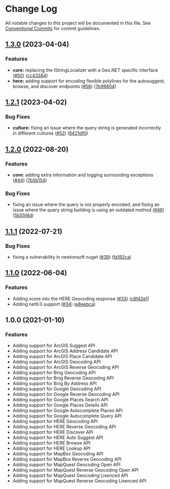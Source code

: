 # Change Log

All notable changes to this project will be documented in this file. See  [Conventional Commits](https://conventionalcommits.org/)  for commit guidelines.

## [1.3.0](https://github.com/JustinCanton/Geo.NET/compare/1.2.1...1.3.0) (2023-04-04)
### Features
- **core:** replacing the IStringLocalizer with a Geo.NET specific interface ([#50](https://github.com/JustinCanton/Geo.NET/issues/50)) ([cc43384](https://github.com/JustinCanton/Geo.NET/commit/cc43384815df870cbfb59c64ad0e9fe1e89aabf5))
- **here:** adding support for encoding flexible polylines for the autosuggest, browse, and discover endpoints ([#56](https://github.com/JustinCanton/Geo.NET/issues/56)) ([7b99804](https://github.com/JustinCanton/Geo.NET/commit/98c7dd9df3a8da4258e3c4d7482d8a0d807783e2))

## [1.2.1](https://github.com/JustinCanton/Geo.NET/compare/1.2.0...1.2.1) (2023-04-02)
### Bug Fixes
- **culture:** fixing an issue where the query string is generated incorrectly in different cultures ([#52](https://github.com/JustinCanton/Geo.NET/issues/52)) ([6421df0](https://github.com/JustinCanton/Geo.NET/commit/6421df0c4f314421718b6994b2c96d197ba955b1))

## [1.2.0](https://github.com/JustinCanton/Geo.NET/compare/1.1.1...1.2.0) (2022-08-20)
### Features
-  **core:** adding extra information and logging surrounding exceptions ([#44](https://github.com/JustinCanton/Geo.NET/pull/44)) ([7b5b154](https://github.com/JustinCanton/Geo.NET/commit/7b5b15441181bda16b0a644e2b3ef8e7b06cc074))

### Bug Fixes
- fixing an issue where the query is not properly encoded, and fixing an issue where the query string building is using an outdated method ([#46](https://github.com/JustinCanton/Geo.NET/pull/46)) ([5b55f4d](https://github.com/JustinCanton/Geo.NET/commit/5b55f4d249a617e4667e92b5cb0b2c9b6b02ec6f))

## [1.1.1](https://github.com/JustinCanton/Geo.NET/compare/1.1.0...1.1.1) (2022-07-21)
### Bug Fixes
- fixing a vulnerability in newtonsoft nuget ([#39](https://github.com/JustinCanton/Geo.NET/pull/39)) ([fa192ca](https://github.com/JustinCanton/Geo.NET/commit/fa192cab2a965503aa5a50885010836461cb822b))

## [1.1.0](https://github.com/JustinCanton/Geo.NET/compare/1.0.0...1.1.0) (2022-06-04)
### Features
- Adding score into the HERE Geocoding response ([#33](https://github.com/JustinCanton/Geo.NET/pull/33)) ([c8f42e1](https://github.com/JustinCanton/Geo.NET/commit/c8f42e1f155da17dd3869f304c3b9e36a938da71))
- Adding net6.0 support ([#34](https://github.com/JustinCanton/Geo.NET/pull/34)) ([e8eebca](https://github.com/JustinCanton/Geo.NET/commit/e8eebca37d82e3659e7c5e6e2ea4f4777f45f4f7))

## 1.0.0 (2021-01-10)
### Features
- Adding support for ArcGIS Suggest API
- Adding support for ArcGIS Address Candidate API
- Adding support for ArcGIS Place Candidate API
- Adding support for ArcGIS Geocoding API
- Adding support for ArcGIS Reverse Geocoding API
- Adding support for Bing Geocoding API
- Adding support for Bing Reverse Geocoding API
- Adding support for Bing By Address API
- Adding support for Google Geocoding API
- Adding support for Google Reverse Geocoding API
- Adding support for Google Places Search API
- Adding support for Google Places Details API
- Adding support for Google Autocomplete Places API
- Adding support for Google Autocomplete Query API
- Adding support for HERE Geocoding API
- Adding support for HERE Reverse Geocoding API
- Adding support for HERE Discover API
- Adding support for HERE Auto Suggest API
- Adding support for HERE Browse API
- Adding support for HERE Lookup API
- Adding support for MapBox Geocoding API
- Adding support for MapBox Reverse Geocoding API
- Adding support for MapQuest Geocoding Open API
- Adding support for MapQuest Reverse Geocoding Open API
- Adding support for MapQuest Geocoding Lisenced API
- Adding support for MapQuest Reverse Geocoding Lisenced API
